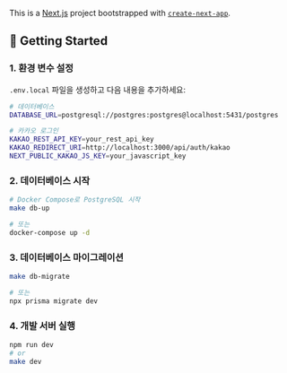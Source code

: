 This is a [Next.js](https://nextjs.org) project bootstrapped with [`create-next-app`](https://nextjs.org/docs/app/api-reference/cli/create-next-app).

## 🚀 Getting Started

### 1. 환경 변수 설정

`.env.local` 파일을 생성하고 다음 내용을 추가하세요:

```bash
# 데이터베이스
DATABASE_URL=postgresql://postgres:postgres@localhost:5431/postgres

# 카카오 로그인
KAKAO_REST_API_KEY=your_rest_api_key
KAKAO_REDIRECT_URI=http://localhost:3000/api/auth/kakao
NEXT_PUBLIC_KAKAO_JS_KEY=your_javascript_key
```

### 2. 데이터베이스 시작

```bash
# Docker Compose로 PostgreSQL 시작
make db-up

# 또는
docker-compose up -d
```

### 3. 데이터베이스 마이그레이션

```bash
make db-migrate

# 또는
npx prisma migrate dev
```

### 4. 개발 서버 실행

```bash
npm run dev
# or
make dev
```

